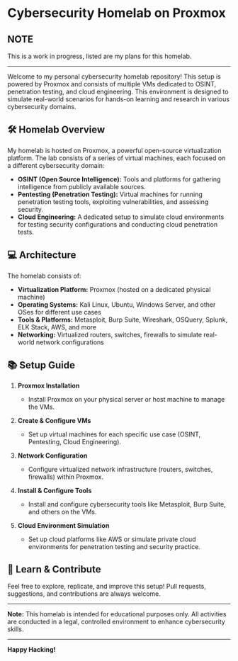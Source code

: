 # Cybersecurity Homelab on Proxmox
## NOTE

This is a work in progress, listed are my plans for this homelab.

---
Welcome to my personal cybersecurity homelab repository! This setup is powered by Proxmox and consists of multiple VMs dedicated to OSINT, penetration testing, and cloud engineering. This environment is designed to simulate real-world scenarios for hands-on learning and research in various cybersecurity domains.

## 🛠️ Homelab Overview

My homelab is hosted on Proxmox, a powerful open-source virtualization platform. The lab consists of a series of virtual machines, each focused on a different cybersecurity domain:

- **OSINT (Open Source Intelligence):** Tools and platforms for gathering intelligence from publicly available sources.
- **Pentesting (Penetration Testing):** Virtual machines for running penetration testing tools, exploiting vulnerabilities, and assessing security.
- **Cloud Engineering:** A dedicated setup to simulate cloud environments for testing security configurations and conducting cloud penetration tests.

## 💻 Architecture

The homelab consists of:

- **Virtualization Platform:** Proxmox (hosted on a dedicated physical machine)
- **Operating Systems:** Kali Linux, Ubuntu, Windows Server, and other OSes for different use cases
- **Tools & Platforms:** Metasploit, Burp Suite, Wireshark, OSQuery, Splunk, ELK Stack, AWS, and more
- **Networking:** Virtualized routers, switches, firewalls to simulate real-world network configurations

## 📚 Setup Guide

1. **Proxmox Installation**
   - Install Proxmox on your physical server or host machine to manage the VMs.
   
2. **Create & Configure VMs**
   - Set up virtual machines for each specific use case (OSINT, Pentesting, Cloud Engineering).
   
3. **Network Configuration**
   - Configure virtualized network infrastructure (routers, switches, firewalls) within Proxmox.

4. **Install & Configure Tools**
   - Install and configure cybersecurity tools like Metasploit, Burp Suite, and others on the VMs.

5. **Cloud Environment Simulation**
   - Set up cloud platforms like AWS or simulate private cloud environments for penetration testing and security practice.

## 🔐 Learn & Contribute

Feel free to explore, replicate, and improve this setup! Pull requests, suggestions, and contributions are always welcome.

---

**Note:** This homelab is intended for educational purposes only. All activities are conducted in a legal, controlled environment to enhance cybersecurity skills.

---

**Happy Hacking!**
